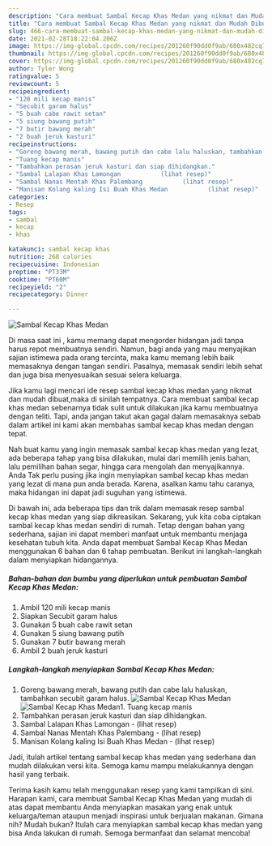 ```yaml
---
description: "Cara membuat Sambal Kecap Khas Medan yang nikmat dan Mudah Dibuat"
title: "Cara membuat Sambal Kecap Khas Medan yang nikmat dan Mudah Dibuat"
slug: 466-cara-membuat-sambal-kecap-khas-medan-yang-nikmat-dan-mudah-dibuat
date: 2021-02-28T18:22:04.206Z
image: https://img-global.cpcdn.com/recipes/201260f90dd0f9ab/680x482cq70/sambal-kecap-khas-medan-foto-resep-utama.jpg
thumbnail: https://img-global.cpcdn.com/recipes/201260f90dd0f9ab/680x482cq70/sambal-kecap-khas-medan-foto-resep-utama.jpg
cover: https://img-global.cpcdn.com/recipes/201260f90dd0f9ab/680x482cq70/sambal-kecap-khas-medan-foto-resep-utama.jpg
author: Tyler Wong
ratingvalue: 5
reviewcount: 5
recipeingredient:
- "120 mili kecap manis"
- "Secubit garam halus"
- "5 buah cabe rawit setan"
- "5 siung bawang putih"
- "7 butir bawang merah"
- "2 buah jeruk kasturi"
recipeinstructions:
- "Goreng bawang merah, bawang putih dan cabe lalu haluskan, tambahkan secubit garam halus."
- "Tuang kecap manis"
- "Tambahkan perasan jeruk kasturi dan siap dihidangkan."
- "Sambal Lalapan Khas Lamongan           (lihat resep)"
- "Sambal Nanas Mentah Khas Palembang           (lihat resep)"
- "Manisan Kolang kaling Isi Buah Khas Medan           (lihat resep)"
categories:
- Resep
tags:
- sambal
- kecap
- khas

katakunci: sambal kecap khas 
nutrition: 268 calories
recipecuisine: Indonesian
preptime: "PT33M"
cooktime: "PT60M"
recipeyield: "2"
recipecategory: Dinner

---
```



![Sambal Kecap Khas Medan](https://img-global.cpcdn.com/recipes/201260f90dd0f9ab/680x482cq70/sambal-kecap-khas-medan-foto-resep-utama.jpg)

Di masa  saat ini , kamu memang dapat mengorder hidangan jadi tanpa harus repot membuatnya sendiri. Namun, bagi anda yang mau menyajikan sajian istimewa pada orang tercinta, maka kamu memang lebih baik memasaknya dengan tangan sendiri. Pasalnya, memasak sendiri lebih sehat dan juga bisa menyesuaikan sesuai selera keluarga.

Jika kamu lagi mencari ide resep sambal kecap khas medan yang nikmat dan mudah dibuat,maka di sinilah tempatnya. Cara membuat sambal kecap khas medan  sebenarnya tidak sulit untuk dilakukan jika kamu membuatnya dengan teliti. Tapi, anda jangan takut akan gagal dalam memasaknya 
sebab dalam artikel ini kami akan membahas sambal kecap khas medan dengan tepat.  



Nah buat kamu yang ingin memasak sambal kecap khas medan yang lezat, ada beberapa tahap yang bisa dilakukan, mulai dari memilih jenis bahan, lalu pemilihan bahan segar, hingga cara mengolah dan menyajikannya. Anda Tak perlu pusing jika ingin menyiapkan sambal kecap khas medan yang lezat di mana pun anda berada. Karena, asalkan kamu  tahu caranya, maka hidangan ini dapat jadi suguhan yang istimewa.

Di bawah ini, ada beberapa tips dan trik dalam memasak resep sambal kecap khas medan yang siap dikreasikan. Sekarang, yuk kita coba ciptakan sambal kecap khas medan sendiri di rumah. Tetap dengan bahan yang sederhana, sajian ini dapat memberi manfaat untuk membantu menjaga kesehatan tubuh kita. Anda dapat membuat Sambal Kecap Khas Medan menggunakan 6 bahan dan 6 tahap pembuatan. Berikut ini langkah-langkah dalam menyiapkan hidangannya.

<!--inarticleads1-->

##### Bahan-bahan dan bumbu yang diperlukan untuk pembuatan Sambal Kecap Khas Medan:

1. Ambil 120 mili kecap manis
1. Siapkan Secubit garam halus
1. Gunakan 5 buah cabe rawit setan
1. Gunakan 5 siung bawang putih
1. Gunakan 7 butir bawang merah
1. Ambil 2 buah jeruk kasturi




<!--inarticleads2-->

##### Langkah-langkah menyiapkan Sambal Kecap Khas Medan:

1. Goreng bawang merah, bawang putih dan cabe lalu haluskan, tambahkan secubit garam halus.
<img src="https://img-global.cpcdn.com/steps/b5a11bdb3439cc12/160x128cq70/sambal-kecap-khas-medan-langkah-memasak-1-foto.jpg" alt="Sambal Kecap Khas Medan"><img src="https://img-global.cpcdn.com/steps/008bc2df1cafc3dc/160x128cq70/sambal-kecap-khas-medan-langkah-memasak-1-foto.jpg" alt="Sambal Kecap Khas Medan">1. Tuang kecap manis
1. Tambahkan perasan jeruk kasturi dan siap dihidangkan.
1. Sambal Lalapan Khas Lamongan -           (lihat resep)
1. Sambal Nanas Mentah Khas Palembang -           (lihat resep)
1. Manisan Kolang kaling Isi Buah Khas Medan -           (lihat resep)




Jadi, itulah artikel tentang  sambal kecap khas medan  yang sederhana dan mudah dilakukan versi kita. Semoga kamu mampu melakukannya dengan hasil yang terbaik. 

Terima kasih kamu telah menggunakan resep yang kami tampilkan di sini. Harapan kami, cara membuat  Sambal Kecap Khas Medan yang mudah di atas dapat membantu Anda menyiapkan masakan yang enak untuk keluarga/teman ataupun menjadi inspirasi untuk berjualan makanan. Gimana nih? Mudah bukan? Itulah cara menyiapkan sambal kecap khas medan yang bisa Anda lakukan di rumah. Semoga bermanfaat dan selamat mencoba!

